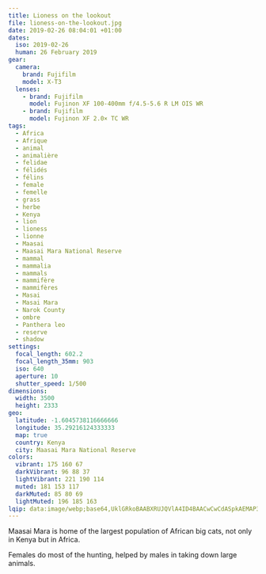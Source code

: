 ```yaml
---
title: Lioness on the lookout
file: lioness-on-the-lookout.jpg
date: 2019-02-26 08:04:01 +01:00
dates:
  iso: 2019-02-26
  human: 26 February 2019
gear:
  camera:
    brand: Fujifilm
    model: X-T3
  lenses:
    - brand: Fujifilm
      model: Fujinon XF 100-400mm f/4.5-5.6 R LM OIS WR
    - brand: Fujifilm
      model: Fujinon XF 2.0× TC WR
tags:
  - Africa
  - Afrique
  - animal
  - animalière
  - felidae
  - félidés
  - félins
  - female
  - femelle
  - grass
  - herbe
  - Kenya
  - lion
  - lioness
  - lionne
  - Maasai
  - Maasai Mara National Reserve
  - mammal
  - mammalia
  - mammals
  - mammifère
  - mammifères
  - Masai
  - Masai Mara
  - Narok County
  - ombre
  - Panthera leo
  - reserve
  - shadow
settings:
  focal_length: 602.2
  focal_length_35mm: 903
  iso: 640
  aperture: 10
  shutter_speed: 1/500
dimensions:
  width: 3500
  height: 2333
geo:
  latitude: -1.6045738116666666
  longitude: 35.29216124333333
  map: true
  country: Kenya
  city: Maasai Mara National Reserve
colors:
  vibrant: 175 160 67
  darkVibrant: 96 88 37
  lightVibrant: 221 190 114
  muted: 181 153 117
  darkMuted: 85 80 69
  lightMuted: 196 185 163
lqip: data:image/webp;base64,UklGRkoBAABXRUJQVlA4ID4BAACwCwCdASpkAEMAP3GmyVi0rTK0rbmbmpAuCWNtOVwpdGWzBmCys60cHs52eJDtSp2W1cYnr7Z0WuEQMbSgUSeCliFP534rHACd+7WNX0AfepibtYa8ZEIx0nfpoaOHaAq4VIINsLAA/u6MOH38NuWrd9mhMpXTJ33AQwtEAGNNo8pdqq5aAmJL5hkTb9vS9IFB3hy9efefw80oUo00HB7iMbF1Xo02Wl2j+VrbtcL28G8X/H9XjzYwA0wewJuDXVj7CaKv78vtCFcDjXLWDkMsLx5XmGOZGY1MQ9Nu6SHBFeh6Qsyd1fB7bhBAksZz6qJGpw1h8c/iFibwPsuI+aH12RoHDaYTA1mz4c/eV2khX6BiDjBwR/O0fVGs2pVY5Ay6gEUXdMg/YPBRfYVsKuDQmZkYAzn+s0DBqmMcgAA=
---
```


Maasai Mara is home of the largest population of African big cats, not only in Kenya but in Africa.

Females do most of the hunting, helped by males in taking down large animals.
